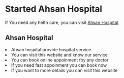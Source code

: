 # Started Ahsan Hospital

If You need any helth care, you can visit [Ahsan Hospital](https://github.com/facebook/create-react-app).

## Ahsan Hospital

<li>Ahsan hospital provide hospital service</li>
<li>You can visit this website and know our service</li>
<li>You can book online appoinment foy any doctor</li>
<li>If you need fast appoinment you can book now</li>
<li>If you want to more details you can visit this website</li>